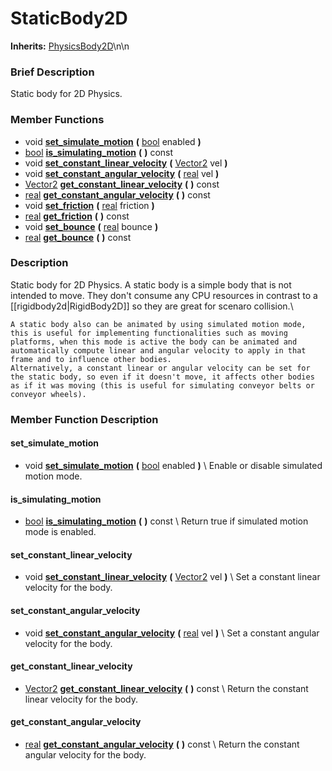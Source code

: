 #  StaticBody2D  
**Inherits:** [PhysicsBody2D](class_physicsbody2d)\\n\\n
###  Brief Description  
Static body for 2D Physics.

###  Member Functions 
  * void  **[set_simulate_motion](#set_simulate_motion)**  **(** [bool](class_bool) enabled  **)**
  * [bool](class_bool)  **[is_simulating_motion](#is_simulating_motion)**  **(** **)** const
  * void  **[set_constant_linear_velocity](#set_constant_linear_velocity)**  **(** [Vector2](class_vector2) vel  **)**
  * void  **[set_constant_angular_velocity](#set_constant_angular_velocity)**  **(** [real](class_real) vel  **)**
  * [Vector2](class_vector2)  **[get_constant_linear_velocity](#get_constant_linear_velocity)**  **(** **)** const
  * [real](class_real)  **[get_constant_angular_velocity](#get_constant_angular_velocity)**  **(** **)** const
  * void  **[set_friction](#set_friction)**  **(** [real](class_real) friction  **)**
  * [real](class_real)  **[get_friction](#get_friction)**  **(** **)** const
  * void  **[set_bounce](#set_bounce)**  **(** [real](class_real) bounce  **)**
  * [real](class_real)  **[get_bounce](#get_bounce)**  **(** **)** const

###  Description  
Static body for 2D Physics. A static body is a simple body that is not intended to move. They don't consume any CPU resources in contrast to a [[rigidbody2d|RigidBody2D]] so they are great for scenaro collision.\\

	A static body also can be animated by using simulated motion mode, this is useful for implementing functionalities such as moving platforms, when this mode is active the body can be animated and automatically compute linear and angular velocity to apply in that frame and to influence other bodies.
	Alternatively, a constant linear or angular velocity can be set for the static body, so even if it doesn't move, it affects other bodies as if it was moving (this is useful for simulating conveyor belts or conveyor wheels).

###  Member Function Description  

#### <a name="set_simulate_motion">set_simulate_motion</a>
  * void  **[set_simulate_motion](#set_simulate_motion)**  **(** [bool](class_bool) enabled  **)**
\\
Enable or disable simulated motion mode.

#### <a name="is_simulating_motion">is_simulating_motion</a>
  * [bool](class_bool)  **[is_simulating_motion](#is_simulating_motion)**  **(** **)** const
\\
Return true if simulated motion mode is enabled.

#### <a name="set_constant_linear_velocity">set_constant_linear_velocity</a>
  * void  **[set_constant_linear_velocity](#set_constant_linear_velocity)**  **(** [Vector2](class_vector2) vel  **)**
\\
Set a constant linear velocity for the body.

#### <a name="set_constant_angular_velocity">set_constant_angular_velocity</a>
  * void  **[set_constant_angular_velocity](#set_constant_angular_velocity)**  **(** [real](class_real) vel  **)**
\\
Set a constant angular velocity for the body.

#### <a name="get_constant_linear_velocity">get_constant_linear_velocity</a>
  * [Vector2](class_vector2)  **[get_constant_linear_velocity](#get_constant_linear_velocity)**  **(** **)** const
\\
Return the constant linear velocity for the body.

#### <a name="get_constant_angular_velocity">get_constant_angular_velocity</a>
  * [real](class_real)  **[get_constant_angular_velocity](#get_constant_angular_velocity)**  **(** **)** const
\\
Return the constant angular velocity for the body.
